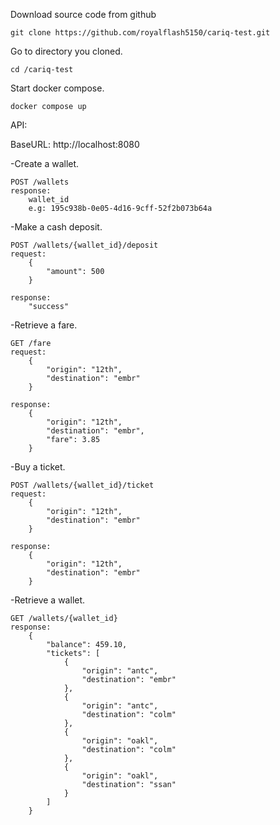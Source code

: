 Download source code from github

	git clone https://github.com/royalflash5150/cariq-test.git



Go to directory you cloned.

	cd /cariq-test
  
  
  
Start docker compose.

	docker compose up



API:

BaseURL: http://localhost:8080

-Create a wallet.

	POST /wallets
	response: 
		wallet_id
		e.g: 195c938b-0e05-4d16-9cff-52f2b073b64a

-Make a cash deposit.

	POST /wallets/{wallet_id}/deposit
	request: 
		{
			"amount": 500
		}		

	response:
		"success"
		
-Retrieve a fare.
	
	GET /fare
	request: 
		{
			"origin": "12th",
			"destination": "embr"
		}

	response:
		{
			"origin": "12th",
			"destination": "embr",
			"fare": 3.85
		}
	
-Buy a ticket.

	POST /wallets/{wallet_id}/ticket
	request:
		{
			"origin": "12th",
			"destination": "embr"
		}

	response:
		{
			"origin": "12th",
			"destination": "embr"
		}
		

-Retrieve a wallet.

	GET /wallets/{wallet_id}
	response:
		{
			"balance": 459.10,
			"tickets": [
				{
					"origin": "antc",
					"destination": "embr"
				},
				{
					"origin": "antc",
					"destination": "colm"
				},
				{
					"origin": "oakl",
					"destination": "colm"
				},
				{
					"origin": "oakl",
					"destination": "ssan"
				}
			]
		}
